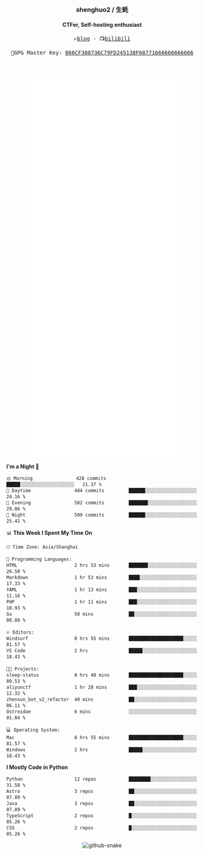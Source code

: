 <h3 align="center"> shenghuo2 / 生蚝 </h3>
<h4 align="center" >CTFer, Self-hosting enthusiast</h3>


<p align="center">
  <samp>
    ✍️<a href="https://blog.shenghuo2.top/">blog</a> -
    📺<a href="https://space.bilibili.com/85894935">bilibili</a>
  </samp>
</p>
<p align="center">
  <samp>
     🔐GPG Master Key: <a align="center" href="https://github.com/shenghuo2.gpg">B66CF308736C79FD245138F68771666666666666</a>
  </samp>
</p>
<br>
<p align="center">
  <a href="https://github.com/shenghuo2">
    <img width="400" align="top" src="https://github.com/shenghuo2/shenghuo2/blob/main/metrics.left.svg" />
  </a>
  <a href="https://github.com/shenghuo2">
    <img width="400" align="top" src="https://github.com/shenghuo2/shenghuo2/blob/main/metrics.right.svg" />
  </a>
</p>


<!--START_SECTION:waka-->
**I'm a Night 🦉** 

```text
🌞 Morning                428 commits         █████░░░░░░░░░░░░░░░░░░░░   21.37 % 
🌆 Daytime                484 commits         ██████░░░░░░░░░░░░░░░░░░░   24.16 % 
🌃 Evening                582 commits         ███████░░░░░░░░░░░░░░░░░░   29.06 % 
🌙 Night                  509 commits         ██████░░░░░░░░░░░░░░░░░░░   25.41 % 
```


📊 **This Week I Spent My Time On** 

```text
🕑︎ Time Zone: Asia/Shanghai

💬 Programming Languages: 
HTML                     2 hrs 53 mins       ███████░░░░░░░░░░░░░░░░░░   26.50 % 
Markdown                 1 hr 53 mins        ████░░░░░░░░░░░░░░░░░░░░░   17.33 % 
YAML                     1 hr 13 mins        ███░░░░░░░░░░░░░░░░░░░░░░   11.16 % 
PHP                      1 hr 11 mins        ███░░░░░░░░░░░░░░░░░░░░░░   10.93 % 
Go                       58 mins             ██░░░░░░░░░░░░░░░░░░░░░░░   08.88 % 

🔥 Editors: 
Windsurf                 8 hrs 55 mins       ████████████████████░░░░░   81.57 % 
VS Code                  2 hrs               █████░░░░░░░░░░░░░░░░░░░░   18.43 % 

🐱‍💻 Projects: 
sleep-status             8 hrs 48 mins       ████████████████████░░░░░   80.53 % 
aliyunctf                1 hr 20 mins        ███░░░░░░░░░░░░░░░░░░░░░░   12.32 % 
zhenxun_bot_v2_refactor  40 mins             ██░░░░░░░░░░░░░░░░░░░░░░░   06.11 % 
Ostreidae                6 mins              ░░░░░░░░░░░░░░░░░░░░░░░░░   01.04 % 

💻 Operating System: 
Mac                      8 hrs 55 mins       ████████████████████░░░░░   81.57 % 
Windows                  2 hrs               █████░░░░░░░░░░░░░░░░░░░░   18.43 % 
```

**I Mostly Code in Python** 

```text
Python                   12 repos            ████████░░░░░░░░░░░░░░░░░   31.58 % 
Astro                    3 repos             ██░░░░░░░░░░░░░░░░░░░░░░░   07.89 % 
Java                     3 repos             ██░░░░░░░░░░░░░░░░░░░░░░░   07.89 % 
TypeScript               2 repos             █░░░░░░░░░░░░░░░░░░░░░░░░   05.26 % 
CSS                      2 repos             █░░░░░░░░░░░░░░░░░░░░░░░░   05.26 % 
```




<!--END_SECTION:waka-->


<div align="center">
  <picture>
    <source media="(prefers-color-scheme: dark)" srcset="https://gist.githubusercontent.com/shenghuo2/bfce20b14ab0484cef03bae6e60e0b3a/raw/github-snake-dark.svg" />
    <source media="(prefers-color-scheme: light)" srcset="https://gist.githubusercontent.com/shenghuo2/bfce20b14ab0484cef03bae6e60e0b3a/raw/github-snake.svg" />
    <img alt="github-snake" src="https://gist.githubusercontent.com/shenghuo2/bfce20b14ab0484cef03bae6e60e0b3a/raw/github-snake.svg" />
  </picture>
</div>

<!--
**shenghuo2/shenghuo2** is a ✨ _special_ ✨ repository because its `README.md` (this file) appears on your GitHub profile.

Here are some ideas to get you started:

- 🔭 I’m currently working on ...
- 🌱 I’m currently learning ...
- 👯 I’m looking to collaborate on ...
- 🤔 I’m looking for help with ...
- 💬 Ask me about ...
- 📫 How to reach me: ...
- 😄 Pronouns: ...
- ⚡ Fun fact: ...
-->

